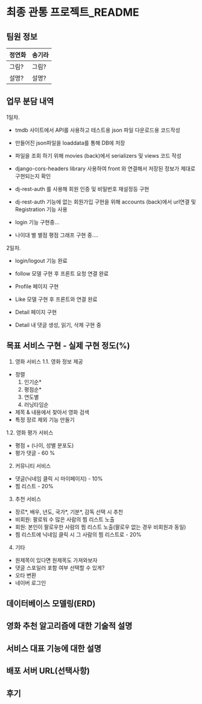 # 최종 관통 프로젝트_README

## 팀원 정보

| 정연화 | 송기라 |
| --- | --- |
| 그림? | 그림? |
| 설명? | 설명? |

## 업무 분담 내역

1일차. 

- tmdb 사이트에서 API를 사용하고 테스트용 json 파일 다운로드용 코드작성 

- 만들어진 json파일을 loaddata를 통해 DB에 저장

- 파일을 조회 하기 위해 movies (back)에서 serializers 및 views 코드 작성

- django-cors-headers library 사용하여 front 와 연결해서 저장된 정보가 제대로 구현되는지 확인

- dj-rest-auth 를 사용해 회원 인증 및 비밀번호 재설정등 구현

- dj-rest-auth 기능에 없는 회원가입 구현을 위해 accounts (back)에서 url연결 및 Registration 기능 사용

- login 기능 구현중...

- 나이대 별 별점 평점 그래프 구현 중....

2일차. 

- login/logout 기능 완료

- follow 모델 구현 후 프론트 요청 연결 완료

- Profile 페이지 구현

- Like 모델 구현 후 프론트와 연결 완료

- Detail 페이지 구현

- Detail 내 댓글 생성, 읽기, 삭제 구현 중

## 목표 서비스 구현 - 실제 구현 정도(%)

1. 영화 서비스
1.1. 영화 정보 제공
- 정렬
  1) 인기순*
  2) 평점순*
  3) 연도별
  4) 러닝타임순
- 제목 & 내용에서 찾아서 영화 검색
- 특정 장르 제외 기능 만들기

1.2. 영화 평가 서비스
- 평점 + (나이, 성별 분포도)
- 평가 댓글 - 60 %


2. 커뮤니티 서비스
- 댓글(닉네임 클릭 시 마이페이지)  - 10%
- 찜 리스트 - 20%


3. 추천 서비스
- 장르*, 배우, 년도, 국가*, 기분*, 감독 선택 시 추천
- 비회원: 팔로워 수 많은 사람의 찜 리스트 노출
- 회원: 본인이 팔로우한 사람의 찜 리스트 노출(팔로우 없는 경우 비회원과 동일)
- 찜 리스트에 닉네임 클릭 시 그 사람의 찜 리스트로 - 20%


4. 기타
- 원제목이 있다면 원제목도 가져와보자
- 댓글 스포일러 포함 여부 선택할 수 있게?
- 오타 변환
- 네이버 로그인

## 데이터베이스 모델링(ERD)

## 영화 추천 알고리즘에 대한 기술적 설명

## 서비스 대표 기능에 대한 설명

## 배포 서버 URL(선택사항)

## 후기